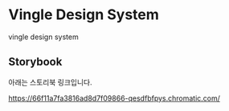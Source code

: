 # Vingle Design System

vingle design system

## Storybook

아래는 스토리북 링크입니다.

https://66f11a7fa3816ad8d7f09866-qesdfbfpys.chromatic.com/
